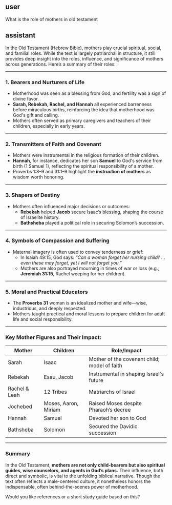 ## user
What is the role of mothers in old testament 
## assistant

In the Old Testament (Hebrew Bible), mothers play crucial spiritual, social, and familial roles. While the text is largely patriarchal in structure, it still provides deep insight into the roles, influence, and significance of mothers across generations. Here’s a summary of their roles:

---

### 1. **Bearers and Nurturers of Life**
- Motherhood was seen as a blessing from God, and fertility was a sign of divine favor.
- **Sarah, Rebekah, Rachel, and Hannah** all experienced barrenness before miraculous births, reinforcing the idea that motherhood was God's gift and calling.
- Mothers often served as primary caregivers and teachers of their children, especially in early years.

---

### 2. **Transmitters of Faith and Covenant**
- Mothers were instrumental in the religious formation of their children.
- **Hannah**, for instance, dedicates her son **Samuel** to God's service from birth (1 Samuel 1), reflecting the spiritual responsibility of a mother.
- Proverbs 1:8–9 and 31:1–9 highlight the **instruction of mothers** as wisdom worth honoring.

---

### 3. **Shapers of Destiny**
- Mothers often influenced major decisions or outcomes:
  - **Rebekah** helped **Jacob** secure Isaac’s blessing, shaping the course of Israelite history.
  - **Bathsheba** played a political role in securing Solomon’s succession.

---

### 4. **Symbols of Compassion and Suffering**
- Maternal imagery is often used to convey tenderness or grief:
  - In Isaiah 49:15, God says: *“Can a woman forget her nursing child? ... even these may forget, yet I will not forget you.”*
  - Mothers are also portrayed mourning in times of war or loss (e.g., **Jeremiah 31:15**, Rachel weeping for her children).

---

### 5. **Moral and Practical Educators**
- The **Proverbs 31** woman is an idealized mother and wife—wise, industrious, and deeply respected.
- Mothers taught practical and moral lessons to prepare children for adult life and social responsibility.

---

### Key Mother Figures and Their Impact:
| Mother | Children | Role/Impact |
|--------|----------|-------------|
| Sarah | Isaac | Mother of the covenant child; model of faith |
| Rebekah | Esau, Jacob | Instrumental in shaping Israel's future |
| Rachel & Leah | 12 Tribes | Matriarchs of Israel |
| Jochebed | Moses, Aaron, Miriam | Raised Moses despite Pharaoh’s decree |
| Hannah | Samuel | Devoted her son to God |
| Bathsheba | Solomon | Secured the Davidic succession |

---

### Summary
In the Old Testament, **mothers are not only child-bearers but also spiritual guides, wise counselors, and agents in God’s plans.** Their influence, both direct and symbolic, is vital to the unfolding biblical narrative. Though the text often reflects a male-centered culture, it nonetheless honors the indispensable, often behind-the-scenes power of motherhood.

Would you like references or a short study guide based on this?